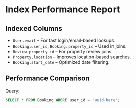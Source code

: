 # Index Performance Report

## Indexed Columns
- `User.email` – For fast login/email-based lookups.
- `Booking.user_id`, `Booking.property_id` – Used in joins.
- `Review.property_id` – For property review joins.
- `Property.location` – Improves location-based searches.
- `Booking.start_date` – Optimized date filtering.

## Performance Comparison

Query:
```sql
SELECT * FROM Booking WHERE user_id = 'uuid-here';
